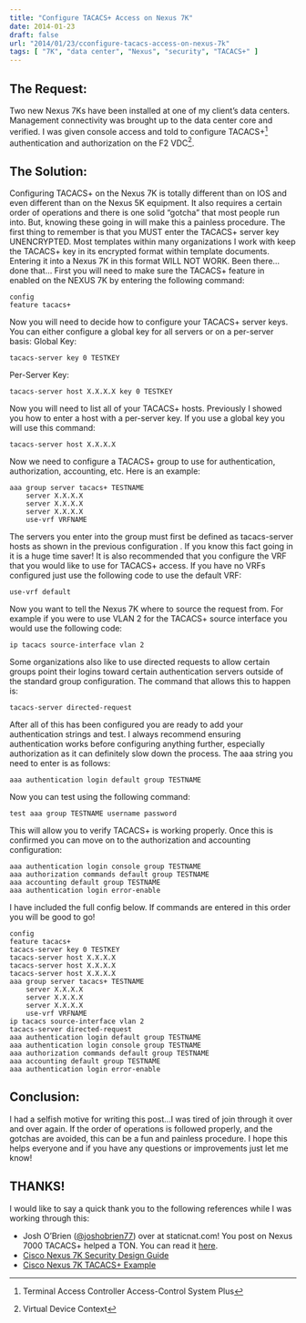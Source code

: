 ```yaml
---
title: "Configure TACACS+ Access on Nexus 7K"
date: 2014-01-23
draft: false
url: "2014/01/23/cconfigure-tacacs-access-on-nexus-7k"
tags: [ "7K", "data center", "Nexus", "security", "TACACS+" ]
---
```


## The Request:

Two new Nexus 7Ks have been installed at one of my client’s data centers. Management connectivity was brought up to the data center core and verified. I was given console access and told to configure TACACS+[^1] authentication and authorization on the F2 VDC[^2].

## The Solution:

Configuring TACACS+ on the Nexus 7K is totally different than on IOS and even different than on the Nexus 5K equipment. It also requires a certain order of operations and there is one solid “gotcha” that most people run into. But, knowing these going in will make this a painless procedure. The first thing to remember is that you MUST enter the TACACS+ server key UNENCRYPTED. Most templates within many organizations I work with keep the TACACS+ key in its encrypted format within template documents. Entering it into a Nexus 7K in this format WILL NOT WORK. Been there…done that… First you will need to make sure the TACACS+ feature in enabled on the NEXUS 7K by entering the following command:

    config
    feature tacacs+

Now you will need to decide how to configure your TACACS+ server keys. You can either configure a global key for all servers or on a per-server basis: Global Key:

    tacacs-server key 0 TESTKEY

Per-Server Key:

    tacacs-server host X.X.X.X key 0 TESTKEY

Now you will need to list all of your TACACS+ hosts. Previously I showed you how to enter a host with a per-server key. If you use a global key you will use this command:

    tacacs-server host X.X.X.X

Now we need to configure a TACACS+ group to use for authentication, authorization, accounting, etc. Here is an example:

    aaa group server tacacs+ TESTNAME
        server X.X.X.X
        server X.X.X.X
        server X.X.X.X
        use-vrf VRFNAME

The servers you enter into the group must first be defined as tacacs-server hosts as shown in the previous configuration . If you know this fact going in it is a huge time saver! It is also recommended that you configure the VRF that you would like to use for TACACS+ access. If you have no VRFs configured just use the following code to use the default VRF:

    use-vrf default

Now you want to tell the Nexus 7K where to source the request from. For example if you were to use VLAN 2 for the TACACS+ source interface you would use the following code:

    ip tacacs source-interface vlan 2

Some organizations also like to use directed requests to allow certain groups point their logins toward certain authentication servers outside of the standard group configuration. The command that allows this to happen is:

    tacacs-server directed-request

After all of this has been configured you are ready to add your authentication strings and test. I always recommend ensuring authentication works before configuring anything further, especially authorization as it can definitely slow down the process. The aaa string you need to enter is as follows:

    aaa authentication login default group TESTNAME

Now you can test using the following command:

    test aaa group TESTNAME username password

This will allow you to verify TACACS+ is working properly. Once this is confirmed you can move on to the authorization and accounting configuration:

    aaa authentication login console group TESTNAME
    aaa authorization commands default group TESTNAME
    aaa accounting default group TESTNAME
    aaa authentication login error-enable

I have included the full config below. If commands are entered in this order you will be good to go!

    config
    feature tacacs+
    tacacs-server key 0 TESTKEY
    tacacs-server host X.X.X.X
    tacacs-server host X.X.X.X
    tacacs-server host X.X.X.X
    aaa group server tacacs+ TESTNAME
        server X.X.X.X
        server X.X.X.X
        server X.X.X.X
        use-vrf VRFNAME
    ip tacacs source-interface vlan 2
    tacacs-server directed-request
    aaa authentication login default group TESTNAME
    aaa authentication login console group TESTNAME
    aaa authorization commands default group TESTNAME
    aaa accounting default group TESTNAME
    aaa authentication login error-enable

## Conclusion:

I had a selfish motive for writing this post…I was tired of join through it over and over again. If the order of operations is followed properly, and the gotchas are avoided, this can be a fun and painless procedure. I hope this helps everyone and if you have any questions or improvements just let me know!

## THANKS!

I would like to say a quick thank you to the following references while I was working through this:

*   Josh O’Brien ([@joshobrien77](https://twitter.com/joshobrien77)) over at staticnat.com! You post on Nexus 7000 TACACS+ helped a TON. You can read it [here](http://www.staticnat.com/2010/11/07/tacacs-on-nexus-7000/).
*   [Cisco Nexus 7K Security Design Guide](http://www.cisco.com/en/US/docs/switches/datacenter/sw/6_x/nx-os/security/configuration/guide/b_Cisco_Nexus_7000_NX-OS_Security_Configuration_Guide__Release_6.x_chapter_0110.html)
*   [Cisco Nexus 7K TACACS+ Example](https://supportforums.cisco.com/docs/DOC-16435)


[^1]: Terminal Access Controller Access-Control System Plus
[^2]: Virtual Device Context